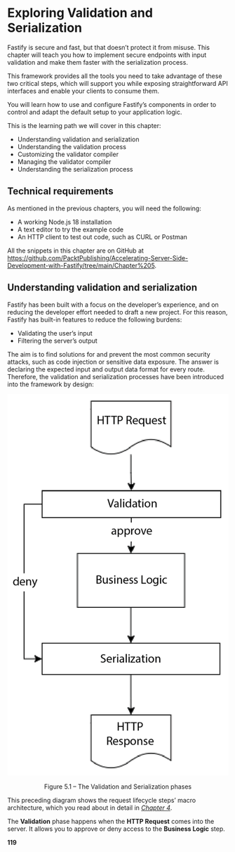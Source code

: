 # Exploring Validation and Serialization

Fastify is secure and fast, but that doesn’t protect it from misuse. This chapter will teach you how to implement secure endpoints with input validation and make them faster with the serialization process.

This framework provides all the tools you need to take advantage of these two critical steps, which will support you while exposing straightforward API interfaces and enable your clients to consume them.

You will learn how to use and configure Fastify’s components in order to control and adapt the default setup to your application logic.

This is the learning path we will cover in this chapter:

-   Understanding validation and serialization
-   Understanding the validation process
-   Customizing the validator compiler
-   Managing the validator compiler
-   Understanding the serialization process

## Technical requirements

As mentioned in the previous chapters, you will need the following:

-   A working Node.js 18 installation
-   A text editor to try the example code
-   An HTTP client to test out code, such as CURL or Postman

All the snippets in this chapter are on GitHub at <https://github.com/PacktPublishing/Accelerating-Server-Side-Development-with-Fastify/tree/main/Chapter%205>.

## Understanding validation and serialization

Fastify has been built with a focus on the developer’s experience, and on reducing the developer effort needed to draft a new project. For this reason, Fastify has built-in features to reduce the following burdens:

-   Validating the user’s input
-   Filtering the server’s output

The aim is to find solutions for and prevent the most common security attacks, such as code injection or sensitive data exposure. The answer is declaring the expected input and output data format for every route. Therefore, the validation and serialization processes have been introduced into the framework by design:

![Figure 5.1 – The Validation and Serialization phases](validation-serialization1.png)

<center>Figure 5.1 – The Validation and Serialization phases</center>

This preceding diagram shows the request lifecycle steps’ macro architecture, which you read about in detail in [_Chapter 4_](./hooks.md).

The **Validation** phase happens when the **HTTP Request** comes into the server. It allows you to approve or deny access to the **Business Logic** step.

**119**
